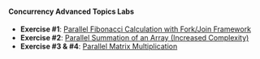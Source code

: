 #### Concurrency Advanced Topics Labs

- <strong>Exercise #1</strong>: [Parallel Fibonacci Calculation with Fork/Join Framework](./labs/Fibonacci.java)
- <strong>Exercise #2</strong>: [Parallel Summation of an Array (Increased Complexity)](./labs/SumTask.java)
- <strong>Exercise #3 & #4</strong>: [Parallel Matrix Multiplication](./labs/MatrixMultiplier.java)
